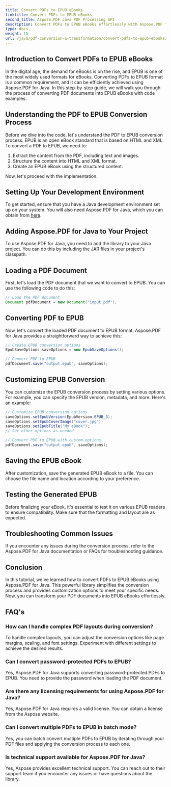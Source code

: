 ```yaml
---
title: Convert PDFs to EPUB eBooks
linktitle: Convert PDFs to EPUB eBooks
second_title: Aspose.PDF Java PDF Processing API
description: Convert PDFs to EPUB eBooks effortlessly with Aspose.PDF for Java. Learn step-by-step PDF to EPUB conversion and FAQs.
type: docs
weight: 15
url: /java/pdf-conversion-&-transformation/convert-pdfs-to-epub-ebooks/
---
```


## Introduction to Convert PDFs to EPUB eBooks

In the digital age, the demand for eBooks is on the rise, and EPUB is one of the most widely used formats for eBooks. Converting PDFs to EPUB format is a common requirement, and it can be efficiently achieved using Aspose.PDF for Java. In this step-by-step guide, we will walk you through the process of converting PDF documents into EPUB eBooks with code examples.

## Understanding the PDF to EPUB Conversion Process

Before we dive into the code, let's understand the PDF to EPUB conversion process. EPUB is an open eBook standard that is based on HTML and XML. To convert a PDF to EPUB, we need to:

1. Extract the content from the PDF, including text and images.
2. Structure the content into HTML and XML format.
3. Create an EPUB eBook using the structured content.

Now, let's proceed with the implementation.

## Setting Up Your Development Environment

To get started, ensure that you have a Java development environment set up on your system. You will also need Aspose.PDF for Java, which you can obtain from [here](https://releases.aspose.com/pdf/java/).

## Adding Aspose.PDF for Java to Your Project

To use Aspose.PDF for Java, you need to add the library to your Java project. You can do this by including the JAR files in your project's classpath.

## Loading a PDF Document

First, let's load the PDF document that we want to convert to EPUB. You can use the following code to do this:

```java
// Load the PDF document
Document pdfDocument = new Document("input.pdf");
```

## Converting PDF to EPUB

Now, let's convert the loaded PDF document to EPUB format. Aspose.PDF for Java provides a straightforward way to achieve this:

```java
// Create EPUB conversion options
EpubSaveOptions saveOptions = new EpubSaveOptions();

// Convert PDF to EPUB
pdfDocument.save("output.epub", saveOptions);
```

## Customizing EPUB Conversion

You can customize the EPUB conversion process by setting various options. For example, you can specify the EPUB version, metadata, and more. Here's an example:

```java
// Customize EPUB conversion options
saveOptions.setEpubVersion(EpubVersion.EPUB_3);
saveOptions.setEpubCoverImage("cover.jpg");
saveOptions.setEpubTitle("My eBook");
// Set other options as needed

// Convert PDF to EPUB with custom options
pdfDocument.save("output.epub", saveOptions);
```

## Saving the EPUB eBook

After customization, save the generated EPUB eBook to a file. You can choose the file name and location according to your preference.

## Testing the Generated EPUB

Before finalizing your eBook, it's essential to test it on various EPUB readers to ensure compatibility. Make sure that the formatting and layout are as expected.

## Troubleshooting Common Issues

If you encounter any issues during the conversion process, refer to the Aspose.PDF for Java documentation or FAQs for troubleshooting guidance.

## Conclusion

In this tutorial, we've learned how to convert PDFs to EPUB eBooks using Aspose.PDF for Java. This powerful library simplifies the conversion process and provides customization options to meet your specific needs. Now, you can transform your PDF documents into EPUB eBooks effortlessly.

## FAQ's

### How can I handle complex PDF layouts during conversion?

To handle complex layouts, you can adjust the conversion options like page margins, scaling, and font settings. Experiment with different settings to achieve the desired results.

### Can I convert password-protected PDFs to EPUB?

Yes, Aspose.PDF for Java supports converting password-protected PDFs to EPUB. You need to provide the password when loading the PDF document.

### Are there any licensing requirements for using Aspose.PDF for Java?

Yes, Aspose.PDF for Java requires a valid license. You can obtain a license from the Aspose website.

### Can I convert multiple PDFs to EPUB in batch mode?

Yes, you can batch convert multiple PDFs to EPUB by iterating through your PDF files and applying the conversion process to each one.

### Is technical support available for Aspose.PDF for Java?

Yes, Aspose provides excellent technical support. You can reach out to their support team if you encounter any issues or have questions about the library.

